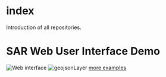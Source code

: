 # index
Introduction of all repositories.

# SAR Web User Interface Demo
![Web interface](https://github.com/wtianzi/SARWeb/tree/master/screen/screen1.png)
![geojsonLayer](https://github.com/wtianzi/SARWeb/tree/master/screen/heatmap_esri.png)
[more examples](https://github.com/wtianzi/SARWeb/tree/master/screen/)
